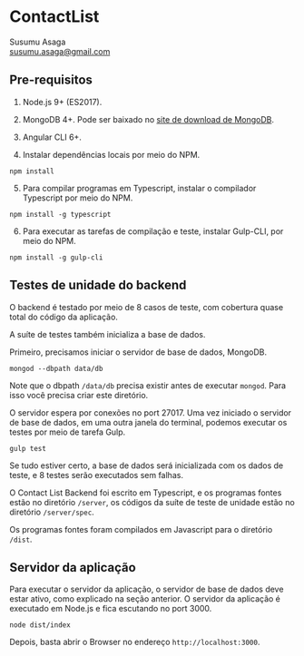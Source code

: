 # ContactList

Susumu Asaga<br/>
susumu.asaga@gmail.com

## Pre-requisitos

1. Node.js 9+ (ES2017).

2. MongoDB 4+. Pode ser baixado no [site de download de MongoDB](www.mongodb.com/download-center).

3. Angular CLI 6+.

4. Instalar dependências locais por meio do NPM.
```
npm install
```

5. Para compilar programas em Typescript, instalar o compilador Typescript por meio do NPM.
 ```
 npm install -g typescript
 ```

6. Para executar as tarefas de compilação e teste, instalar Gulp-CLI, por meio do NPM.
 ```
 npm install -g gulp-cli
 ```

## Testes de unidade do backend

O backend é testado por meio de 8 casos de teste, com cobertura quase total do código da aplicação.

A suíte de testes também inicializa a base de dados.

Primeiro, precisamos iniciar o servidor de base de dados, MongoDB.
```
mongod --dbpath data/db
```

Note que o dbpath `/data/db` precisa existir antes de executar `mongod`. Para isso você precisa criar este diretório.

O servidor espera por conexões no port 27017. Uma vez iniciado o servidor de base de dados, em uma outra janela do terminal, podemos executar os testes por meio de tarefa Gulp. 
```
gulp test
```
Se tudo estiver certo, a base de dados será inicializada com os dados de teste, e 8 testes serão executados sem falhas.

O Contact List Backend foi escrito em Typescript, e os programas fontes estão no diretório `/server`, os códigos da suíte de teste de unidade estão no diretório `/server/spec`.

Os programas fontes foram compilados em Javascript para o diretório `/dist`.

## Servidor da aplicação

Para executar o servidor da aplicação, o servidor de base de dados deve estar ativo, como explicado na seção anterior. O servidor da aplicação é executado em Node.js e fica escutando no port 3000.
```
node dist/index
```

Depois, basta abrir o Browser no endereço `http://localhost:3000`.